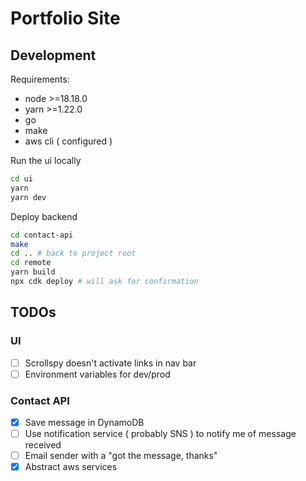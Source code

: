 # Portfolio Site

## Development

Requirements:
- node >=18.18.0
- yarn >=1.22.0
- go
- make
- aws cli ( configured )

Run the ui locally
```bash
cd ui
yarn
yarn dev
```

Deploy backend
```bash
cd contact-api
make
cd .. # back to project root
cd remote
yarn build
npx cdk deploy # will ask for confirmation
```

## TODOs

### UI

- [ ] Scrollspy doesn't activate links in nav bar
- [ ] Environment variables for dev/prod

### Contact API

- [x] Save message in DynamoDB
- [ ] Use notification service ( probably SNS ) to notify me of message received
- [ ] Email sender with a "got the message, thanks"
- [x] Abstract aws services
